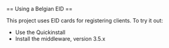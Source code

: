 == Using a Belgian EID ==

This project uses EID cards for registering clients. To try it out:

* Use the Quickinstall
* Install the middleware, version 3.5.x